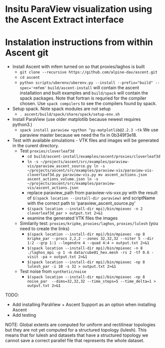 Insitu ParaView visualization using the Ascent Extract interface
================================================================

# Instalation instructions from within Ascent git
* Install Ascent with mfem turned on so that proxies/laghos is built
   - `git clone --recursive https://github.com/alpine-dav/ascent.git`
   - `cd ascent`
   - `python scripts/uberenv/uberenv.py --install --prefix="build" --spec='+mfem'`
       `build/ascent-install` will contain the ascent installation and built examples
       and `build/spack` will contain the spack packages.
     Note that fortran is requried for the compiler chosen. Use `spack compilers`
     to see the compilers found by spack.
* Setup spack. Note spack modules are not setup
   - `. ascent/build/spack/share/spack/setup-env.sh`
* Install ParaView (use older matplotlib because newest requires python3.)
   - `spack install paraview +python ^py-matplotlib@2.2.3 ~tk`
      We use paraview master because we need the fix in 0b349f3e18.
* Test with available simulations - VTK files and images will be generated in the curent directory.
   - Test `proxies/cloverleaf3d`
     - `cd build/ascent-install/examples/ascent/proxies/cloverleaf3d`
     - `ln -s ~/projects/ascent/src/examples/paraview-vis/paraview_ascent_source.py
        ln -s ~/projects/ascent/src/examples/paraview-vis/paraview-vis-cloverleaf3d.py paraview-vis.py
        mv ascent_actions.json ascent_actions_volume.json
        ln -s ~/projects/ascent/src/examples/paraview-vis/ascent_actions.json`
     - replace paraview_path from paraview-vis-xxx.py
         with the result of `$(spack location --install-dir paraview)` and
         scriptName with the correct path to 'paraview_ascent_source.py'
     - `$(spack location --install-dir mpi)/bin/mpiexec -n 2 cloverleaf3d_par > output.txt 2>&1`
     - examine the generated VTK files the images
   - Similarily test: `proxies/kripke`, `proxies/laghos`, `proxies/lulesh` (you need to create the links)
     - `$(spack location --install-dir mpi)/bin/mpiexec -np 8 kripke_par --procs 2,2,2 --zones 32,32,32 --niter 5 --dir 1:2 --grp 1:1 --legendre 4 --quad 4:4 > output.txt 2>&1`
     - `$(spack location --install-dir mpi)/bin/mpiexec -n 8 ./laghos_mpi -p 1 -m data/cube01_hex.mesh -rs 2 -tf 0.6 -visit -pa > output.txt 2>&1`
     - `$(spack location --install-dir mpi)/bin/mpiexec -np 8 lulesh_par -i 10 -s 32 > output.txt 2>&1`
   - Test noise from `synthetic/noise`
     - `$(spack location --install-dir mpi)/bin/mpiexec -np 8 noise_par  --dims=32,32,32 --time_steps=5 --time_delta=1 > output.txt 2>&1`


TODO:
* Add installing ParaView + Ascent Support as an option when installing Ascent
* Add testing

NOTE:
Global extents are computed for uniform and rectilinear topologies but
they are not yet computed for a structured topology (lulesh). This
means that for lulesh and datasets that have a structured topology we
cannot save a correct parallel file that represents the whole dataset.
